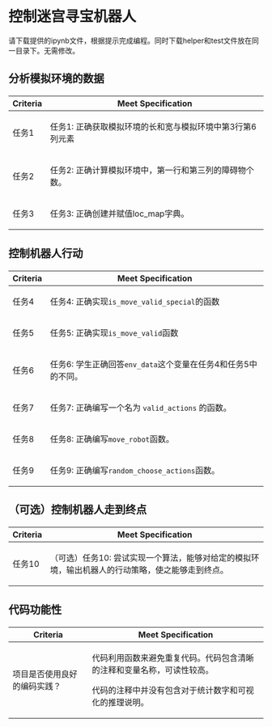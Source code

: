 <!-- udacity2.0 --><!DOCTYPE html><html lang="en"><head>  <meta charset="UTF-8">  <meta name="viewport" content="width=device-width, initial-scale=1.0">  <meta http-equiv="X-UA-Compatible" content="ie=edge">  
<h1> 控制迷宫寻宝机器人 </h1>  
<link rel="stylesheet" href="../assets/css/bootstrap.min.css">  <link rel="stylesheet" href="../assets/css/plyr.css">  <link rel="stylesheet" href="../assets/css/katex.min.css">  <link rel="stylesheet" href="../assets/css/jquery.mCustomScrollbar.min.css">  <link rel="stylesheet" href="../assets/css/styles.css">  <link rel="shortcut icon" type="image/png" href="../assets/img/udacimak.png" /></head><body>  <div class="wrapper">    <nav id="sidebar">  <div class="sidebar-header">    
请下载提供的ipynb文件，根据提示完成编程。同时下载helper和test文件放在同一目录下。无需修改。
 </div>            </div>          </div>        </div>      </header>      <main class="container">        <div class="row">          <div class="col-12">                  <div>        <h2><p>分析模拟环境的数据</p></h2>        <table class="table table-bordered table-hover">          <thead>            <tr class="thead-dark">              <th>Criteria</th>              <th>Meet Specification</th>            </tr>          </thead>              <tbody>            <tr scope="row">        <td>          <p>任务1</p>        </td>        <td>          <p>任务1: 正确获取模拟环境的长和宽与模拟环境中第3行第6列元素</p>        </td>      </tr>          <tr scope="row">        <td>          <p>任务2</p>        </td>        <td>          <p>任务2: 正确计算模拟环境中，第一行和第三列的障碍物个数。</p>        </td>      </tr>          <tr scope="row">        <td>          <p>任务3</p>        </td>        <td>          <p>任务3: 正确创建并赋值loc_map字典。</p>        </td>      </tr>        </tbody>          </table>      </div>          <div>        <h2><p>控制机器人行动</p></h2>        <table class="table table-bordered table-hover">          <thead>            <tr class="thead-dark">              <th>Criteria</th>              <th>Meet Specification</th>            </tr>          </thead>              <tbody>            <tr scope="row">        <td>          <p>任务4</p>        </td>        <td>          <p>任务4: 正确实现<code>is_move_valid_special</code>的函数</p>        </td>      </tr>          <tr scope="row">        <td>          <p>任务5</p>        </td>        <td>          <p>任务5: 正确实现<code>is_move_valid</code>函数</p>        </td>      </tr>          <tr scope="row">        <td>          <p>任务6</p>        </td>        <td>          <p>任务6: 学生正确回答<code>env_data</code>这个变量在任务4和任务5中的不同。</p>        </td>      </tr>          <tr scope="row">        <td>          <p>任务7</p>        </td>        <td>          <p>任务7: 正确编写一个名为 <code>valid_actions</code> 的函数。</p>        </td>      </tr>          <tr scope="row">        <td>          <p>任务8</p>        </td>        <td>          <p>任务8: 正确编写<code>move_robot</code>函数。</p>        </td>      </tr>          <tr scope="row">        <td>          <p>任务9</p>        </td>        <td>          <p>任务9: 正确编写<code>random_choose_actions</code>函数。</p>        </td>      </tr>        </tbody>          </table>      </div>          <div>        <h2><p>（可选）控制机器人走到终点</p></h2>        <table class="table table-bordered table-hover">          <thead>            <tr class="thead-dark">              <th>Criteria</th>              <th>Meet Specification</th>            </tr>          </thead>              <tbody>            <tr scope="row">        <td>          <p>任务10</p>        </td>        <td>          <p>（可选）任务10: 尝试实现一个算法，能够对给定的模拟环境，输出机器人的行动策略，使之能够走到终点。</p>        </td>      </tr>        </tbody>          </table>      </div>          <div>        <h2><p>代码功能性</p></h2>        <table class="table table-bordered table-hover">          <thead>            <tr class="thead-dark">              <th>Criteria</th>              <th>Meet Specification</th>            </tr>          </thead>              <tbody>            <tr scope="row">        <td>          <p>项目是否使用良好的编码实践？</p>        </td>        <td>          <p>代码利用函数来避免重复代码。代码包含清晰的注释和变量名称，可读性较高。</p><p>代码的注释中并没有包含对于统计数字和可视化的推理说明。</p>        </td>      </tr>        </tbody>          </table>      </div>   
